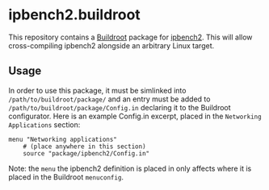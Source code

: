# ipbench2.buildroot

This repository contains a [Buildroot](https://buildroot.org) package for [ipbench2](https://github.com/au-ts/ipbench/tree/main/ipbench2). This will allow cross-compiling ipbench2 alongside an arbitrary Linux target.

## Usage

In order to use this package, it must be simlinked into `/path/to/buildroot/package/` and an entry must be added to `/path/to/buildroot/package/Config.in` declaring it to the Buildroot configurator. Here is an example Config.in excerpt, placed in the `Networking Applications` section:

```
menu "Networking applications"
    # (place anywhere in this section)
	source "package/ipbench2/Config.in"
```

Note: the `menu` the ipbench2 definition is placed in only affects where it is placed in the Buildroot `menuconfig`.
